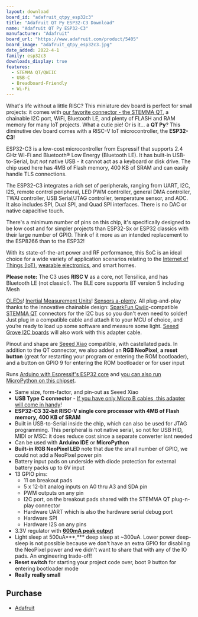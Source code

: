 ```yaml
---
layout: download
board_id: "adafruit_qtpy_esp32c3"
title: "Adafruit QT Py ESP32-C3 Download"
name: "Adafruit QT Py ESP32-C3"
manufacturer: "Adafruit"
board_url: "https://www.adafruit.com/product/5405"
board_image: "adafruit_qtpy_esp32c3.jpg"
date_added: 2022-4-1
family: esp32c3
downloads_display: true
features:
  - STEMMA QT/QWIIC
  - USB-C
  - Breadboard-Friendly
  - Wi-Fi
---
```


What's life without a little RISC? This miniature dev board is perfect for small projects: it comes with [our favorite connector - the STEMMA QT](http://adafruit.com/stemma), a chainable I2C port, WiFi, Bluetooth LE, and plenty of FLASH and RAM memory for many IoT projects. What a cutie pie! Or is it... a **QT Py**? This diminutive dev board comes with a RISC-V IoT microcontroller, the **ESP32-C3**!

ESP32-C3 is a low-cost microcontroller from Espressif that supports 2.4 GHz Wi-Fi and Bluetooth® Low Energy (Bluetooth LE). It has built-in USB-to-Serial, but *not* native USB - it cannot act as a keyboard or disk drive. The chip used here has 4MB of Flash memory, 400 KB of SRAM and can easily handle TLS connections.

The ESP32-C3 integrates a rich set of peripherals, ranging from UART, I2C, I2S, remote control peripheral, LED PWM controller, general DMA controller, TWAI controller, USB Serial/JTAG controller, temperature sensor, and ADC. It also includes SPI, Dual SPI, and Quad SPI interfaces. There is no DAC or native capacitive touch.

There's a minimum number of pins on this chip, it's specifically designed to be low cost and for simpler projects than ESP32-Sx or ESP32 classics with their large number of GPIO. Think of it more as an intended replacement to the ESP8266 than to the ESP32!

With its state-of-the-art power and RF performance, this SoC is an ideal choice for a wide variety of application scenarios relating to the [Internet of Things (IoT)](https://www.adafruit.com/category/342), [wearable electronics](https://www.adafruit.com/category/65), and smart homes.

**Please note:** The C3 uses **RISC V** as a core, not Tensilica, and has Bluetooth LE (not classic!). The BLE core supports BT version 5 including Mesh

[OLEDs](https://www.adafruit.com/?q=qt+oled&main_page=category&cPath=1005&sort=BestMatch)! [Inertial Measurement Units](https://www.adafruit.com/?q=qt+imu&main_page=category&cPath=1005&sort=BestMatch)! [Sensors a-plenty](https://www.adafruit.com/?q=qt+sensor&main_page=category&cPath=1005&sort=BestMatch). All plug-and-play thanks to the innovative chainable design: [SparkFun Qwiic](https://www.sparkfun.com/qwiic)-compatible [STEMMA QT](https://learn.adafruit.com/introducing-adafruit-stemma-qt) connectors for the I2C bus so you don't even need to solder! Just plug in a compatible cable and attach it to your MCU of choice, and you’re ready to load up some software and measure some light. [Seeed Grove I2C boards](https://www.adafruit.com/product/4528) will also work with this adapter cable.

Pinout and shape are [Seeed Xiao](https://wiki.seeedstudio.com/Seeeduino-XIAO/) compatible, with castellated pads. In addition to the QT connector, we also added an **RGB NeoPixel**, **a reset button** (great for restarting your program or entering the ROM bootloader), and a button on GPIO 9 for entering the ROM bootloader or for user input

Runs [Arduino with Espressif's ESP32 core](https://github.com/espressif/arduino-esp32) and [you can also run MicroPython on this chipset](https://micropython.org/download/esp32c3-usb/).

- Same size, form-factor, and pin-out as Seeed Xiao
- **USB Type C connector** - [If you have only Micro B cables, this adapter will come in handy](https://www.adafruit.com/product/4299)!
- **ESP32-C3 32­-bit RISC­-V single­ core processor with 4MB of Flash memory, 400 KB of SRAM**
- Built in USB-to-Serial inside the chip, which can also be used for JTAG programming. This peripheral is not native serial, so not for USB HID, MIDI or MSC: it does reduce cost since a separate converter isnt needed
- Can be used with **Arduino IDE** or **MicroPython**
- **Built-in RGB NeoPixel LED** note that due the small number of GPIO, we could not add a NeoPixel power pin
- Battery input pads on underside with diode protection for external battery packs up to 6V input
- 13 GPIO pins:
  - 11 on breakout pads
  - 5 x 12-bit analog inputs on A0 thru A3 and SDA pin
  - PWM outputs on any pin
  - I2C port, on the breakout pads shared with the STEMMA QT plug-n-play connector
  - Hardware UART which is also the hardware serial debug port
  - Hardware SPI
  - Hardware I2S on any pins
- 3.3V regulator with [**600mA peak output**](https://www.diodes.com/assets/Datasheets/AP2112.pdf)
- Light sleep at 500uA***,\*** deep sleep at ~300uA. Lower power deep-sleep is not possible because we don't have an extra GPIO for disabling the NeoPixel power and we didn't want to share that with any of the IO pads. An engineering trade-off!
- **Reset switch** for starting your project code over, boot 9 button for entering bootloader mode
- **Really really small**

## Purchase

* [Adafruit](https://www.adafruit.com/product/5405)
